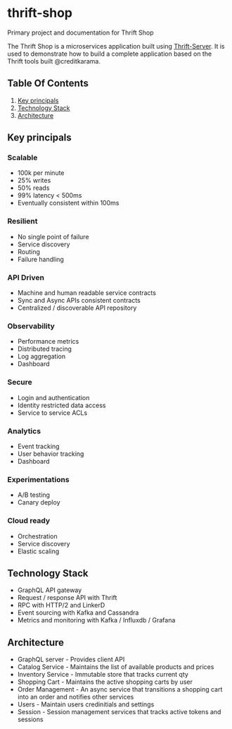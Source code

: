 # thrift-shop
Primary project and documentation for Thrift Shop

The Thrift Shop is a microservices application built using [Thrift-Server](https://github.com/creditkarma/thrift-server).  It is used to demonstrate how to build a complete application based on the Thrift tools built @creditkarama.

## Table Of Contents

1. [Key principals](#key-principals)
1. [Technology Stack](#technology-stack)
1. [Architecture](#architecture)

## Key principals

### Scalable
* 100k per minute 
* 25% writes
* 50% reads
* 99% latency < 500ms
* Eventually consistent within 100ms

### Resilient
* No single point of failure
* Service discovery
* Routing
* Failure handling

### API Driven
* Machine and human readable service contracts
* Sync and Async APIs consistent contracts
* Centralized / discoverable API repository

### Observability
* Performance metrics
* Distributed tracing
* Log aggregation
* Dashboard

### Secure
* Login and authentication
* Identity restricted data access
* Service to service ACLs

### Analytics
* Event tracking
* User behavior tracking
* Dashboard

### Experimentations
* A/B testing
* Canary deploy

### Cloud ready
* Orchestration
* Service discovery
* Elastic scaling


## Technology Stack

* GraphQL API gateway
* Request / response API with Thrift
* RPC with HTTP/2 and LinkerD
* Event sourcing with Kafka and Cassandra
* Metrics and monitoring with Kafka / Influxdb / Grafana

## Architecture

* GraphQL server - Provides client API
* Catalog Service - Maintains the list of available products and prices
* Inventory Service - Immutable store that tracks current qty
* Shopping Cart - Maintains the active shopping carts by user
* Order Management - An async service that transitions a shopping cart into an order and notifies other services
* Users - Maintain users credinitials and settings
* Session - Session management services that tracks active tokens and sessions
